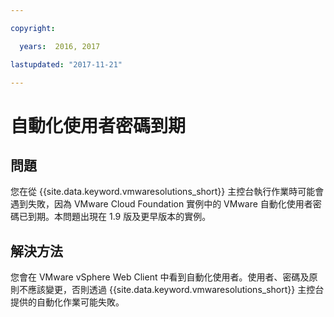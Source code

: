 ```yaml
---

copyright:

  years:  2016, 2017

lastupdated: "2017-11-21"

---
```


# 自動化使用者密碼到期

## 問題

您在從 {{site.data.keyword.vmwaresolutions_short}} 主控台執行作業時可能會遇到失敗，因為 VMware Cloud Foundation 實例中的 VMware 自動化使用者密碼已到期。本問題出現在 1.9 版及更早版本的實例。

## 解決方法

您會在 VMware vSphere Web Client 中看到自動化使用者。使用者、密碼及原則不應該變更，否則透過 {{site.data.keyword.vmwaresolutions_short}} 主控台提供的自動化作業可能失敗。

